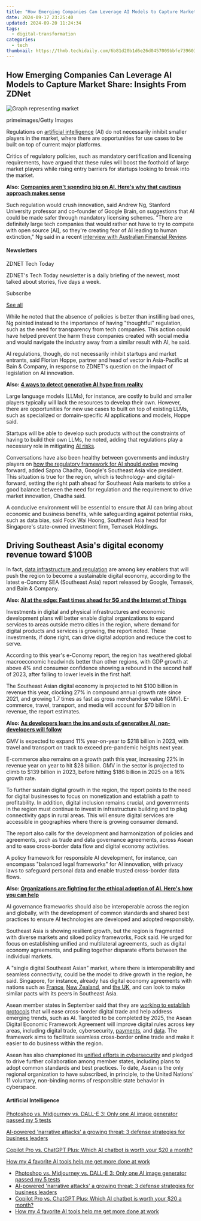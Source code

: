 ```yaml
---
title: "How Emerging Companies Can Leverage AI Models to Capture Market Share: Insights From ZDNet"
date: 2024-09-17 23:25:40
updated: 2024-09-20 11:24:34
tags:
  - digital-transformation
categories:
  - tech
thumbnail: https://thmb.techidaily.com/6b81d20b1d6e26d0457009bbfe739603019d02e6b0e9205be931fb19bdb3ed9f.jpg
---
```


## How Emerging Companies Can Leverage AI Models to Capture Market Share: Insights From ZDNet

![Graph representing market](https://www.zdnet.com/a/img/resize/64cf2fa731a786899c2bb5ceae0a9f8b158a12b3/2023/11/02/348716e6-8ba9-472a-98d3-f8659c8b5912/gettyimages-1402582132.jpg?auto=webp&width=1280)

primeimages/Getty Images

Regulations on [artificial intelligence](https://www.zdnet.com/article/what-is-ai-heres-everything-you-need-to-know-about-artificial-intelligence/) (AI) do not necessarily inhibit smaller players in the market, where there are opportunities for use cases to be built on top of current major platforms. 

Critics of regulatory policies, such as mandatory certification and licensing requirements, have argued that these rules will boost the foothold of large market players while rising entry barriers for startups looking to break into the market. 

**Also: [Companies aren't spending big on AI. Here's why that cautious approach makes sense](https://www.zdnet.com/article/companies-arent-spending-big-on-ai-heres-why-that-cautious-approach-makes-sense/)**

Such regulation would crush innovation, said Andrew Ng, Stanford University professor and co-founder of Google Brain, on suggestions that AI could be made safer through mandatory licensing schemes. "There are definitely large tech companies that would rather not have to try to compete with open source \[AI\], so they're creating fear of AI leading to human extinction," Ng said in a recent [interview with Australian Financial Review](https://www.afr.com/technology/google-brain-founder-says-big-tech-is-lying-about-ai-human-extinction-danger-20231027-p5efnz). 

#### Newsletters

ZDNET Tech Today

ZDNET's Tech Today newsletter is a daily briefing of the newest, most talked about stories, five days a week.

 Subscribe

[See all](https://www.zdnet.com/newsletters/)

While he noted that the absence of policies is better than instilling bad ones, Ng pointed instead to the importance of having "thoughtful" regulation, such as the need for transparency from tech companies. This action could have helped prevent the harm these companies created with social media and would navigate the industry away from a similar result with AI, he said. 

AI regulations, though, do not necessarily inhibit startups and market entrants, said Florian Hoppe, partner and head of vector in Asia-Pacific at Bain & Company, in response to ZDNET's question on the impact of legislation on AI innovation. 

**Also: [4 ways to detect generative AI hype from reality](https://www.zdnet.com/article/4-ways-to-detect-generative-ai-hype-from-reality/)**

Large language models (LLMs), for instance, are costly to build and smaller players typically will lack the resources to develop their own. However, there are opportunities for new use cases to built on top of existing LLMs, such as specialized or domain-specific AI applications and models, Hoppe said. 

Startups will be able to develop such products without the constraints of having to build their own LLMs, he noted, adding that regulations play a necessary role in mitigating [AI risks](https://www.zdnet.com/article/singapore-identifies-six-generative-ai-risks-sets-up-foundation-to-guide-adoption/). 

Conversations have also been healthy between governments and industry players on [how the regulatory framework for AI should evolve](https://www.zdnet.com/article/singapore-releases-draft-guidelines-on-personal-data-use-in-ai-training/) moving forward, added Sapna Chadha, Google's Southeast Asia vice president. This situation is true for the region, which is technology- and digital-forward, setting the right path ahead for Southeast Asia markets to strike a good balance between the need for regulation and the requirement to drive market innovation, Chadha said. 

A conducive environment will be essential to ensure that AI can bring about economic and business benefits, while safeguarding against potential risks, such as data bias, said Fock Wai Hoong, Southeast Asia head for Singapore's state-owned investment firm, Temasek Holdings.

## Driving Southeast Asia's digital economy revenue toward $100B 

In fact, [data infrastructure and regulation](https://www.zdnet.com/article/data-will-play-key-role-in-sustaining-sea-digital-economy-growth/) are among key enablers that will push the region to become a sustainable digital economy, according to the latest e-Conomy SEA (Southeast Asia) report released by Google, Temasek, and Bain & Company. 

**Also: [AI at the edge: Fast times ahead for 5G and the Internet of Things](https://www.zdnet.com/article/ai-at-the-edge-exciting-times-ahead-for-5g-and-the-internet-of-things/)**

Investments in digital and physical infrastructures and economic development plans will better enable digital organizations to expand services to areas outside metro cities in the region, where demand for digital products and services is growing, the report noted. These investments, if done right, can drive digital adoption and reduce the cost to serve.

According to this year's e-Conomy report, the region has weathered global macroeconomic headwinds better than other regions, with GDP growth at above 4% and consumer confidence showing a rebound in the second half of 2023, after falling to lower levels in the first half. 

The Southeast Asian digital economy is projected to hit $100 billion in revenue this year, clocking 27% in compound annual growth rate since 2021, and growing 1.7 times as fast as gross merchandise value (GMV). E-commerce, travel, transport, and media will account for $70 billion in revenue, the report estimates. 

**Also: [As developers learn the ins and outs of generative AI, non-developers will follow](https://www.zdnet.com/article/as-developers-learn-the-ins-and-outs-of-generative-ai-non-developers-will-follow/)**

GMV is expected to expand 11% year-on-year to $218 billion in 2023, with travel and transport on track to exceed pre-pandemic heights next year. 

E-commerce also remains on a growth path this year, increasing 22% in revenue year on year to hit $28 billion. GMV in the sector is projected to climb to $139 billion in 2023, before hitting $186 billion in 2025 on a 16% growth rate. 

To further sustain digital growth in the region, the report points to the need for digital businesses to focus on monetization and establish a path to profitability. In addition, digital inclusion remains crucial, and governments in the region must continue to invest in infrastructure building and to plug connectivity gaps in rural areas. This will ensure digital services are accessible in geographies where there is growing consumer demand. 

The report also calls for the development and harmonization of policies and agreements, such as trade and data governance agreements, across Asean and to ease cross-border data flow and digital economy activities. 

A policy framework for responsible AI development, for instance, can encompass "balanced legal frameworks" for AI innovation, with privacy laws to safeguard personal data and enable trusted cross-border data flows.

**Also: [Organizations are fighting for the ethical adoption of AI. Here's how you can help](https://www.zdnet.com/article/organizations-are-fighting-for-the-ethical-adoption-of-ai-heres-how-you-can-help/)**

AI governance frameworks should also be interoperable across the region and globally, with the development of common standards and shared best practices to ensure AI technologies are developed and adopted responsibly. 

Southeast Asia is showing resilient growth, but the region is fragmented with diverse markets and siloed policy frameworks, Fock said. He urged for focus on establishing unified and multilateral agreements, such as digital economy agreements, and pulling together disparate efforts between the individual markets. 

A "single digital Southeast Asian" market, where there is interoperability and seamless connectivity, could be the model to drive growth in the region, he said. Singapore, for instance, already has digital economy agreements with nations such as [France](https://www.zdnet.com/article/singapore-france-ink-digital-economy-agreement-that-encompasses-green-tech/), [New Zealand](https://www.zdnet.com/article/singapore-new-zealand-and-chile-inch-towards-digital-economy-pact/), and [the UK](https://www.zdnet.com/article/singapore-uk-digital-economy-pact-to-focus-on-cybersecurity-trade/), and can look to make similar pacts with its peers in Southeast Asia.

Asean member states in September said that they are [working to establish protocols](https://www.zdnet.com/article/asean-nations-see-new-rules-yielding-2-trillion-digital-economy-by-2030/) that will ease cross-border digital trade and help address emerging trends, such as AI. Targeted to be completed by 2025, the Asean Digital Economic Framework Agreement will improve digital rules across key areas, including digital trade, cybersecurity, [payments](https://www.zdnet.com/finance/banking/five-asean-nations-ink-pact-to-ease-cross-border-payments/), and [data](https://www.zdnet.com/article/data-will-play-key-role-in-sustaining-sea-digital-economy-growth/). The framework aims to facilitate seamless cross-border online trade and make it easier to do business within the region.

Asean has also championed its [unified efforts in cybersecurity](https://www.zdnet.com/article/asean-champions-regional-efforts-in-cybersecurity-urges-international-participation/) and pledged to drive further collaboration among member states, including plans to adopt common standards and best practices. To date, Asean is the only regional organization to have subscribed, in principle, to the United Nations' 11 voluntary, non-binding norms of responsible state behavior in cyberspace.

#### Artificial Intelligence

[Photoshop vs. Midjourney vs. DALL-E 3: Only one AI image generator passed my 5 tests](https://www.zdnet.com/article/is-photoshops-new-text-to-image-as-good-as-midjourney-and-dall-e-we-test-it-and-see/ "Photoshop vs. Midjourney vs. DALL-E 3: Only one AI image generator passed my 5 tests")

[AI-powered 'narrative attacks' a growing threat: 3 defense strategies for business leaders](https://www.zdnet.com/article/ai-powered-narrative-attacks-a-growing-threat-3-defense-strategies-for-business-leaders/ "AI-powered 'narrative attacks' a growing threat: 3 defense strategies for business leaders")

[Copilot Pro vs. ChatGPT Plus: Which AI chatbot is worth your $20 a month?](https://www.zdnet.com/article/copilot-pro-vs-chatgpt-plus-which-is-ai-chatbot-is-worth-your-20-a-month/ "Copilot Pro vs. ChatGPT Plus: Which AI chatbot is worth your $20 a month?")

[How my 4 favorite AI tools help me get more done at work](https://www.zdnet.com/article/how-my-4-favorite-ai-tools-help-me-get-more-done-at-work/ "How my 4 favorite AI tools help me get more done at work")

* [Photoshop vs. Midjourney vs. DALL-E 3: Only one AI image generator passed my 5 tests](https://www.zdnet.com/article/is-photoshops-new-text-to-image-as-good-as-midjourney-and-dall-e-we-test-it-and-see/ "Photoshop vs. Midjourney vs. DALL-E 3: Only one AI image generator passed my 5 tests")
* [AI-powered 'narrative attacks' a growing threat: 3 defense strategies for business leaders](https://www.zdnet.com/article/ai-powered-narrative-attacks-a-growing-threat-3-defense-strategies-for-business-leaders/ "AI-powered 'narrative attacks' a growing threat: 3 defense strategies for business leaders")
* [Copilot Pro vs. ChatGPT Plus: Which AI chatbot is worth your $20 a month?](https://www.zdnet.com/article/copilot-pro-vs-chatgpt-plus-which-is-ai-chatbot-is-worth-your-20-a-month/ "Copilot Pro vs. ChatGPT Plus: Which AI chatbot is worth your $20 a month?")
* [How my 4 favorite AI tools help me get more done at work](https://www.zdnet.com/article/how-my-4-favorite-ai-tools-help-me-get-more-done-at-work/ "How my 4 favorite AI tools help me get more done at work")

<ins class="adsbygoogle"
     style="display:block"
     data-ad-format="autorelaxed"
     data-ad-client="ca-pub-7571918770474297"
     data-ad-slot="1223367746"></ins>



<ins class="adsbygoogle"
     style="display:block"
     data-ad-client="ca-pub-7571918770474297"
     data-ad-slot="8358498916"
     data-ad-format="auto"
     data-full-width-responsive="true"></ins>
